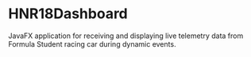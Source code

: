 # HNR18Dashboard
JavaFX application for receiving and displaying live telemetry data from Formula Student racing car during dynamic events. 
